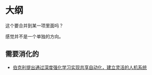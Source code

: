 
# 大纲

这个要合并到某一项里面吗？

感觉并不是一个单独的方向。


## 需要消化的

- [伯克利提出通过深度强化学习实现共享自动化，建立灵活的人机系统 ](http://www.sohu.com/a/228816531_390227)
